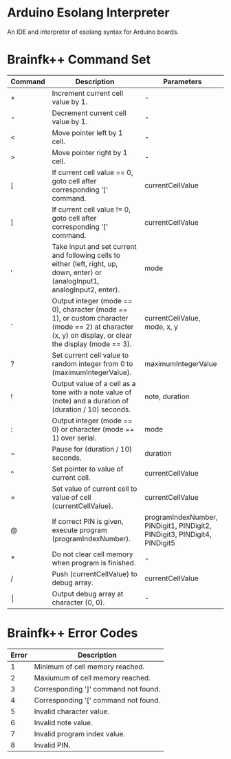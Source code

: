 # Arduino Esolang Interpreter
An IDE and interpreter of esolang syntax for Arduino boards.
# Brainfk++ Command Set
| Command | Description | Parameters |
| --- | --- | --- |
| + | Increment current cell value by 1. | - |
| - | Decrement current cell value by 1. | - |
| < | Move pointer left by 1 cell.| - |
| > | Move pointer right by 1 cell.| - |
| [ | If current cell value == 0, goto cell after corresponding ']' command. | currentCellValue |
| ] | If current cell value != 0, goto cell after corresponding '[' command. | currentCellValue |
| , | Take input and set current and following cells to either (left, right, up, down, enter) or (analogInput1, analogInput2, enter). | mode |
| . | Output integer (mode == 0), character (mode == 1), or custom character (mode == 2) at character (x, y) on display, or clear the display (mode == 3). | currentCellValue, mode, x, y |
| ? | Set current cell value to random integer from 0 to (maximumIntegerValue). | maximumIntegerValue |
| ! | Output value of a cell as a tone with a note value of (note) and a duration of (duration / 10) seconds. | note, duration |
| : | Output integer (mode == 0) or character (mode == 1) over serial. | mode |
| ~ | Pause for (duration / 10) seconds. | duration |
| ^ | Set pointer to value of current cell. | currentCellValue |
| = | Set value of current cell to value of cell (currentCellValue). | currentCellValue |
| @ | If correct PIN is given, execute program (programIndexNumber). | programIndexNumber, PINDigit1, PINDigit2, PINDigit3, PINDigit4, PINDigit5 |
| * | Do not clear cell memory when program is finished. | - |
| / | Push (currentCellValue) to debug array. | currentCellValue |
| │ | Output debug array at character (0, 0). | - |
# Brainfk++ Error Codes
| Error | Description |
| --- | --- |
| 1 | Minimum of cell memory reached. |
| 2 | Maxiumum of cell memory reached. |
| 3 | Corresponding ']' command not found. |
| 4 | Corresponding '[' command not found. |
| 5 | Invalid character value. |
| 6 | Invalid note value. |
| 7 | Invalid program index value. |
| 8 | Invalid PIN. |
